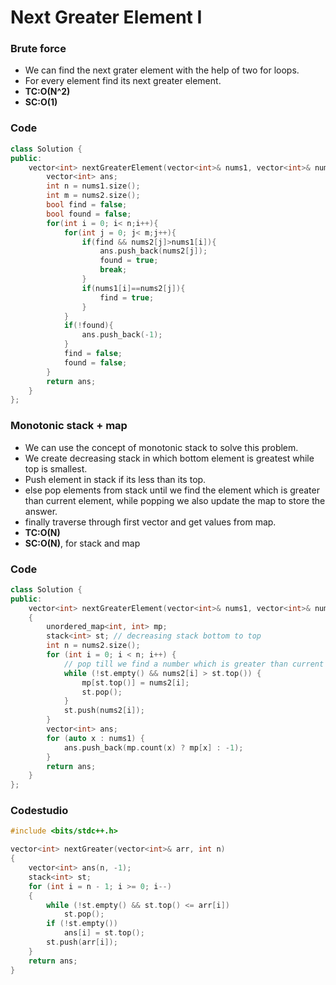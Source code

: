 # Next Greater Element I

### Brute force

-   We can find the next grater element with the help of two for loops.
-   For every element find its next greater element.
-   **TC:O(N^2)**
-   **SC:O(1)**

### Code

```cpp
class Solution {
public:
    vector<int> nextGreaterElement(vector<int>& nums1, vector<int>& nums2) {
        vector<int> ans;
        int n = nums1.size();
        int m = nums2.size();
        bool find = false;
        bool found = false;
        for(int i = 0; i< n;i++){
            for(int j = 0; j< m;j++){
                if(find && nums2[j]>nums1[i]){
                    ans.push_back(nums2[j]);
                    found = true;
                    break;
                }
                if(nums1[i]==nums2[j]){
                    find = true;
                }
            }
            if(!found){
                ans.push_back(-1);
            }
            find = false;
            found = false;
        }
        return ans;
    }
};
```

### Monotonic stack + map

-   We can use the concept of monotonic stack to solve this problem.
-   We create decreasing stack in which bottom element is greatest while top is smallest.
-   Push element in stack if its less than its top.
-   else pop elements from stack until we find the element which is greater than current element, while popping we also update the map to store the answer.
-   finally traverse through first vector and get values from map.
-   **TC:O(N)**
-   **SC:O(N)**, for stack and map

### Code

```cpp
class Solution {
public:
    vector<int> nextGreaterElement(vector<int>& nums1, vector<int>& nums2)
    {
        unordered_map<int, int> mp;
        stack<int> st; // decreasing stack bottom to top
        int n = nums2.size();
        for (int i = 0; i < n; i++) {
            // pop till we find a number which is greater than current number
            while (!st.empty() && nums2[i] > st.top()) {
                mp[st.top()] = nums2[i];
                st.pop();
            }
            st.push(nums2[i]);
        }
        vector<int> ans;
        for (auto x : nums1) {
            ans.push_back(mp.count(x) ? mp[x] : -1);
        }
        return ans;
    }
};
```

### Codestudio

```cpp
#include <bits/stdc++.h>

vector<int> nextGreater(vector<int>& arr, int n)
{
    vector<int> ans(n, -1);
    stack<int> st;
    for (int i = n - 1; i >= 0; i--)
    {
        while (!st.empty() && st.top() <= arr[i])
            st.pop();
        if (!st.empty())
            ans[i] = st.top();
        st.push(arr[i]);
    }
    return ans;
}
```
